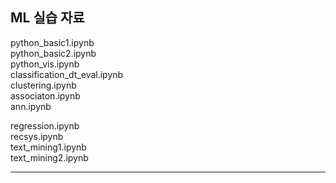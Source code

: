 ## ML 실습 자료

python_basic1.ipynb  
python_basic2.ipynb  
python_vis.ipynb   
classification_dt_eval.ipynb   
clustering.ipynb   
associaton.ipynb      
ann.ipynb    

regression.ipynb    
recsys.ipynb    
text_mining1.ipynb    
text_mining2.ipynb    

----------------------------------
